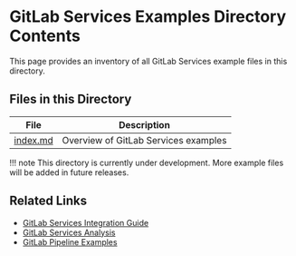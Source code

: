 # GitLab Services Examples Directory Contents

This page provides an inventory of all GitLab Services example files in this directory.

## Files in this Directory

| File | Description |
| ---- | ----------- |
| [index.md](index.md) | Overview of GitLab Services examples |

!!! note
    This directory is currently under development. More example files will be added in future releases.

## Related Links

- [GitLab Services Integration Guide](../integration/platforms/gitlab-services.md)
- [GitLab Services Analysis](../integration/gitlab-services-analysis.md)
- [GitLab Pipeline Examples](../gitlab-pipeline-examples/index.md)
